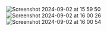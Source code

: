 ![Screenshot 2024-09-02 at 15 59 50](https://github.com/user-attachments/assets/ea6b91ff-23ae-49ba-8b49-e6b047f29e2d)
![Screenshot 2024-09-02 at 16 00 26](https://github.com/user-attachments/assets/ec3e4ac5-e4c6-4042-8a31-f303cf37e992)
![Screenshot 2024-09-02 at 16 00 54](https://github.com/user-attachments/assets/68ded5d1-306c-4b31-a00b-1e6890054f27)
